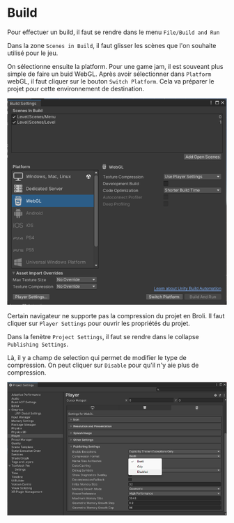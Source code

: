 # Build

Pour effectuer un build, il faut se rendre dans le menu ```File/Build and Run```

Dans la zone ```Scenes in Build```, il faut glisser les scènes que l'on souhaite utilisé pour le jeu.

On sélectionne ensuite la platform. Pour une game jam, il est souveant plus simple de faire un buid WebGL. Après avoir sélectionner dans ```Platform``` webGL, il faut cliquer sur le bouton ```Switch Platform```. Cela va préparer le projet pour cette environnement de destination.

![build](Images/build.png)

Certain navigateur ne supporte pas la compression du projet en Broli. Il faut cliquer sur ```Player Settings``` pour ouvrir les propriétés du projet.

Dans la fenètre ```Project Settings```, il faut se rendre dans le collapse ```Publishing Settings```.

Là, il y a champ de selection qui permet de modifier le type de compression. On peut cliquer sur ```Disable``` pour qu'il n'y aie plus de compression.

![build_project_settings](Images/build_project_settings.png)